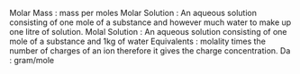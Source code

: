 Molar Mass : mass per moles
Molar Solution : An aqueous solution consisting of one mole of a substance and however much water to make up one litre of solution.
Molal Solution : An aqueous solution consisting of one mole of a substance and 1kg of water
Equivalents : molality times the number of charges of an ion therefore it gives the charge concentration.
Da : gram/mole

